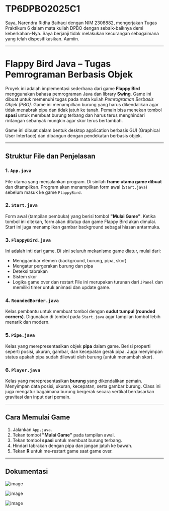 # TP6DPBO2025C1
Saya, Narendra Ridha Baihaqi dengan NIM 2308882, mengerjakan Tugas Praktikum 6 dalam mata kuliah DPBO dengan sebaik-baiknya demi keberkahan-Nya.
Saya berjanji tidak melakukan kecurangan sebagaimana yang telah dispesifikasikan. Aamiin.

---

# Flappy Bird Java – Tugas Pemrograman Berbasis Objek

Proyek ini adalah implementasi sederhana dari game **Flappy Bird** menggunakan bahasa pemrograman Java dan library **Swing**. Game ini dibuat untuk memenuhi tugas pada mata kuliah *Pemrograman Berbasis Objek (PBO)*. Game ini menampilkan burung yang harus dikendalikan agar tidak menabrak pipa dan tidak jatuh ke tanah. Pemain bisa menekan tombol **spasi** untuk membuat burung terbang dan harus terus menghindari rintangan sebanyak mungkin agar skor terus bertambah.

Game ini dibuat dalam bentuk desktop application berbasis GUI (Graphical User Interface) dan dibangun dengan pendekatan berbasis objek.

---

## Struktur File dan Penjelasan

### 1. `App.java`
File utama yang menjalankan program. Di sinilah **frame utama game dibuat** dan ditampilkan. Program akan menampilkan form awal (`Start.java`) sebelum masuk ke game `FlappyBird`.

### 2. `Start.java`
Form awal (tampilan pembuka) yang berisi tombol **"Mulai Game"**. Ketika tombol ini ditekan, form akan ditutup dan game Flappy Bird akan dimulai. Start ini juga menampilkan gambar background sebagai hiasan antarmuka.

### 3. `FlappyBird.java`
Ini adalah inti dari game. Di sini seluruh mekanisme game diatur, mulai dari:
- Menggambar elemen (background, burung, pipa, skor)
- Mengatur pergerakan burung dan pipa
- Deteksi tabrakan
- Sistem skor
- Logika game over dan restart
File ini merupakan turunan dari `JPanel` dan memiliki timer untuk animasi dan update game.

### 4. `RoundedBorder.java`
Kelas pembantu untuk membuat tombol dengan **sudut tumpul (rounded corners)**. Digunakan di tombol pada `Start.java` agar tampilan tombol lebih menarik dan modern.

### 5. `Pipe.java`
Kelas yang merepresentasikan objek **pipa** dalam game. Berisi properti seperti posisi, ukuran, gambar, dan kecepatan gerak pipa. Juga menyimpan status apakah pipa sudah dilewati oleh burung (untuk menambah skor).

### 6. `Player.java`
Kelas yang merepresentasikan **burung** yang dikendalikan pemain. Menyimpan data posisi, ukuran, kecepatan, serta gambar burung. Class ini juga mengatur bagaimana burung bergerak secara vertikal berdasarkan gravitasi dan input dari pemain.

---

## Cara Memulai Game
1. Jalankan `App.java`.
2. Tekan tombol **"Mulai Game"** pada tampilan awal.
3. Tekan tombol **spasi** untuk membuat burung terbang.
4. Hindari tabrakan dengan pipa dan jangan jatuh ke bawah.
5. Tekan **R** untuk me-restart game saat game over.

---

## Dokumentasi
![image](https://github.com/user-attachments/assets/75d4afe9-ba1a-45f5-9b1b-d615a965ef7e)

![image](https://github.com/user-attachments/assets/9a663c05-e4b0-43d1-9547-6faa97d64b42)

![image](https://github.com/user-attachments/assets/98eb34f9-c798-4e92-97a9-0f0c43f3357f)


